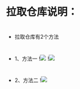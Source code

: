 # 拉取仓库说明：
#
- 拉取仓库有2个方法
#
- 1、方法一
!<img src="https://github.com/danshui-git/shuoming/blob/master/doc/la11.png" />
!<img src="https://github.com/danshui-git/shuoming/blob/master/doc/la21.png" />
#
#
- 2、方法二
!<img src="https://github.com/danshui-git/shuoming/blob/master/doc/la31.png" />
